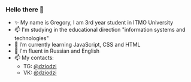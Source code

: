 <!--


**Dziodzi/Dziodzi** is a ✨ _special_ ✨ repository because its `README.md` (this file) appears on your GitHub profile.

Here are some ideas to get you started:

- 🔭 I’m currently working on ...
- 🌱 I’m currently learning JavaScript
- 👯 I’m looking to collaborate on ...
- 🤔 I’m looking for help with ...
- 💬 Ask me about ...
- 📫 How to reach me: [Telegram](tg.me/dziodzi)
- 😄 Pronouns: ...
- ⚡ Fun fact: ...
### Я ЛЮБЛЮ КОГДА ВОЛОСАТЫЕ МУЖИКИ ОБМАЗЫВАЮТСЯ МАСЛОМ!
-->




### Hello there 👋
- ✨ My name is Gregory, I am 3rd year student in ITMO University 
- 📫 I'm studying in the educational direction "information systems and technologies"
- 🌱 I’m currently learning JavaScript, CSS and HTML
- 💬 I'm fluent in Russian and English
- 📫 My contacts: 
  - TG: [@dziodzi](https://t.me/Dziodzi)
  - VK: [@dziodzi](http://vk.com/dziodzi)
